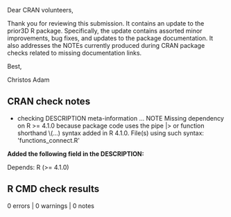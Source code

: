 Dear CRAN volunteers,

Thank you for reviewing this submission. It contains an update to the prior3D R
package. Specifically, the update contains assorted minor improvements, bug
fixes, and updates to the package documentation. It also addresses the NOTEs
currently produced during CRAN package checks related to missing documentation
links.

Best,

Christos Adam

## CRAN check notes

* checking DESCRIPTION meta-information ... NOTE
  Missing dependency on R >= 4.1.0 because package code uses the pipe
  |> or function shorthand \\(...) syntax added in R 4.1.0.
  File(s) using such syntax:
    'functions_connect.R'

**Added the following field in the DESCRIPTION:**

Depends:
    R (>= 4.1.0)

## R CMD check results

0 errors | 0 warnings | 0 notes
